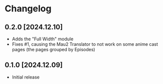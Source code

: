 # Changelog

## 0.2.0 [2024.12.10]

- Adds the "Full Width" module
- Fixes #1, causing the Mau2 Translator to not work on some anime cast pages (the pages grouped by Episodes)

## 0.1.0 [2024.12.09]

- Initial release
